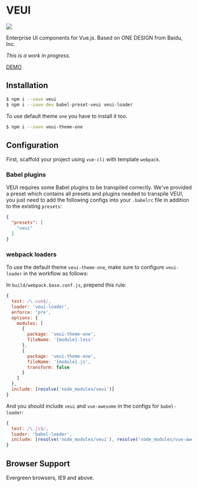 # VEUI

[![](https://badgen.net/circleci/github/ecomfe/veui)](https://circleci.com/gh/ecomfe/veui)

Enterprise UI components for Vue.js. Based on ONE DESIGN from Baidu, Inc.

*This is a work in progress.*

[DEMO](https://ecomfe.github.io/veui/components)

## Installation

```sh
$ npm i --save veui
$ npm i --save-dev babel-preset-veui veui-loader
```

To use default theme `one` you have to install it too.

```sh
$ npm i --save veui-theme-one
```

## Configuration

First, scaffold your project using `vue-cli` with template `webpack`.

### Babel plugins

VEUI requires some Babel plugins to be transpiled correctly. We've provided a preset which contains all presets and plugins needed to transpile VEUI, you just need to add the following configs into your `.babelrc` file in addition to the existing `presets`:

```json
{
  "presets": [
    "veui"
  ]
}
```

### webpack loaders

To use the default theme `veui-theme-one`, make sure to configure `veui-loader` in the workflow as follows:

In `build/webpack.base.conf.js`, prepend this rule:

```js
{
  test: /\.vue$/,
  loader: 'veui-loader',
  enforce: 'pre',
  options: {
    modules: [
      {
        package: 'veui-theme-one',
        fileName: '{module}.less'
      },
      {
        package: 'veui-theme-one',
        fileName: '{module}.js',
        transform: false
      }
    ]
  },
  include: [resolve('node_modules/veui')]
}
```

And you should include `veui` and `vue-awesome` in the configs for `babel-loader`:

```js
{
  test: /\.js$/,
  loader: 'babel-loader',
  include: [resolve('node_modules/veui'), resolve('node_modules/vue-awesome')]
}
```

## Browser Support

Evergreen browsers, IE9 and above.
